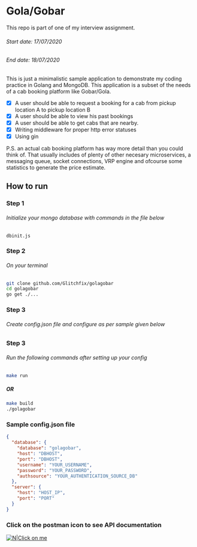 # Gola/Gobar
This repo is part of one of my interview assignment.
###### Start date: 17/07/2020
###### End date: 18/07/2020

This is just a minimalistic sample application to demonstrate my coding practice in Golang and MongoDB.
This application is a subset of the needs of a cab booking platform like Gobar/Gola.

- [x] A user should be able to request a booking for a cab from pickup location A to pickup location B
- [x] A user should be able to view his past bookings
- [x] A user should be able to get cabs that are nearby.
- [x] Writing middleware for proper http error statuses
- [x] Using gin

P.S. an actual cab booking platform has way more detail than you could think of.
That usually includes of plenty of other necesary microservices, a messaging queue, socket connections, VRP engine and ofcourse some statistics to generate the price estimate.


## How to run
### Step 1
###### Initialize your mongo database with commands in the file below

```sh
dbinit.js
```

### Step 2
###### On your terminal
```sh
git clone github.com/Glitchfix/golagobar
cd golagobar
go get ./...
```

### Step 3
###### Create config.json file and configure as per sample given below

### Step 3
###### Run the following commands after setting up your config
```sh
make run
```

##### OR
```sh
make build
./golagobar
```

### Sample config.json file
```json
{
  "database": {
    "database": "golagobar",
    "host": "DBHOST",
    "port": "DBHOST",
    "username": "YOUR_USERNAME",
    "password": "YOUR_PASSWORD",
    "authsource": "YOUR_AUTHENTICATION_SOURCE_DB"
  },
  "server": {
    "host": "HOST_IP",
    "port": "PORT"
  }
}

```

### Click on the postman icon to see API documentation
[![N|Click on me](https://lh4.googleusercontent.com/Dfqo9J42K7-xRvHW3GVpTU7YCa_zpy3kEDSIlKjpd2RAvVlNfZe5pn8Swaa4TgCWNTuOJOAfwWY=s128-h128-e365)](https://documenter.getpostman.com/view/12089646/T1DjjzRK)